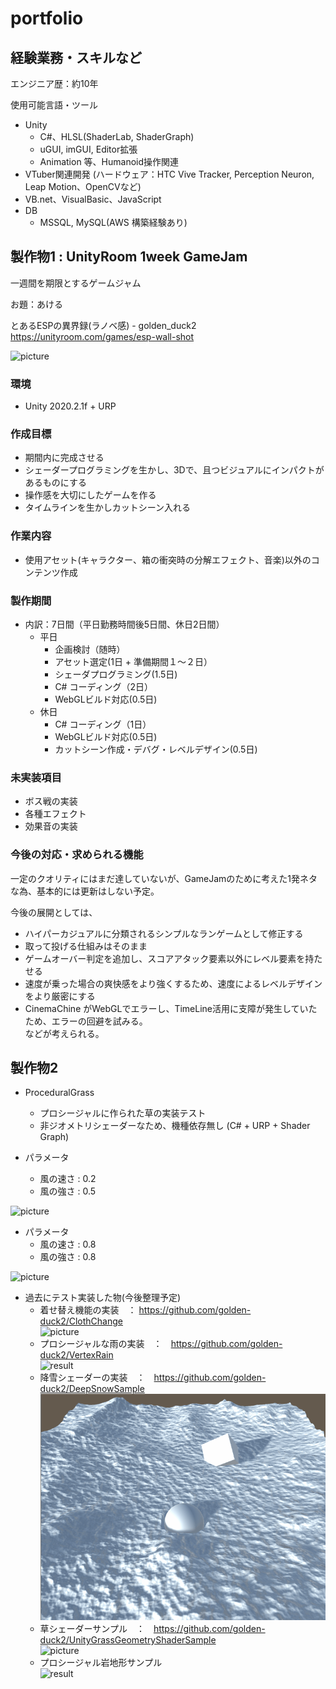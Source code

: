 # portfolio

## 経験業務・スキルなど

エンジニア歴：約10年

使用可能言語・ツール
- Unity
    - C#、HLSL(ShaderLab, ShaderGraph)
    - uGUI, imGUI, Editor拡張
    - Animation 等、Humanoid操作関連
- VTuber関連開発 (ハードウェア：HTC Vive Tracker, Perception Neuron, Leap Motion、OpenCVなど)
- VB.net、VisualBasic、JavaScript
- DB
    - MSSQL, MySQL(AWS 構築経験あり)

## 製作物1 : UnityRoom 1week GameJam
一週間を期限とするゲームジャム

お題：あける

とあるESPの異界録(ラノベ感) - golden_duck2 https://unityroom.com/games/esp-wall-shot

![picture](https://github.com/golden-duck2/portfolio/blob/main/capture01.gif?raw=true)

### 環境
- Unity 2020.2.1f + URP

### 作成目標
- 期間内に完成させる
- シェーダープログラミングを生かし、3Dで、且つビジュアルにインパクトがあるものにする
- 操作感を大切にしたゲームを作る
- タイムラインを生かしカットシーン入れる
<p>

### 作業内容
- 使用アセット(キャラクター、箱の衝突時の分解エフェクト、音楽)以外のコンテンツ作成
<p>

### 製作期間
- 内訳：7日間（平日勤務時間後5日間、休日2日間）
    - 平日
        - 企画検討（随時）
        - アセット選定(1日 + 準備期間１～２日）
        - シェーダプログラミング(1.5日)
        - C# コーディング（2日）
        - WebGLビルド対応(0.5日)
    - 休日
        - C# コーディング（1日）
        - WebGLビルド対応(0.5日)
        - カットシーン作成・デバグ・レベルデザイン(0.5日)
   <p>     
### 未実装項目
- ボス戦の実装
- 各種エフェクト
- 効果音の実装
<p>
    
### 今後の対応・求められる機能
一定のクオリティにはまだ達していないが、GameJamのために考えた1発ネタな為、基本的には更新はしない予定。
<p>
今後の展開としては、

- ハイパーカジュアルに分類されるシンプルなランゲームとして修正する
- 取って投げる仕組みはそのまま
- ゲームオーバー判定を追加し、スコアアタック要素以外にレベル要素を持たせる
- 速度が乗った場合の爽快感をより強くするため、速度によるレベルデザインをより厳密にする
- CinemaChine がWebGLでエラーし、TimeLine活用に支障が発生していたため、エラーの回避を試みる。<br>
などが考えられる。

<p>
    
## 製作物2
    
- ProceduralGrass
    - プロシージャルに作られた草の実装テスト
    - 非ジオメトリシェーダーなため、機種依存無し (C# + URP + Shader Graph)
    
- パラメータ
  - 風の速さ : 0.2
  - 風の強さ : 0.5

![picture](https://github.com/golden-duck2/ProceduralGrass/blob/main/Force0.2Power0.5.gif)<br>

- パラメータ
  - 風の速さ : 0.8
  - 風の強さ : 0.8
  
![picture](https://github.com/golden-duck2/ProceduralGrass/blob/main/Force0.8Power0.8.gif)<br>

- 過去にテスト実装した物(今後整理予定)
    - 着せ替え機能の実装　： https://github.com/golden-duck2/ClothChange<br>
![picture](https://github.com/golden-duck2/ClothChange/blob/master/avater.gif?raw=true)<br>
    - プロシージャルな雨の実装　：　https://github.com/golden-duck2/VertexRain <br>
![result](https://github.com/golden-duck2/VertexRain/blob/master/VertexRain.gif?raw=true)<br>
    - 降雪シェーダーの実装　：　https://github.com/golden-duck2/DeepSnowSample <br>
![result](https://github.com/golden-duck2/DeepSnowSample/blob/master/DeepSnow.gif?raw=true)<br>
    - 草シェーダーサンプル　：　https://github.com/golden-duck2/UnityGrassGeometryShaderSample <br>
![picture](https://github.com/golden-duck2/UnityGrassGeometryShaderSample/blob/master/grass.gif?raw=true)<br>
    - プロシージャル岩地形サンプル <br>
![result](https://github.com/golden-duck2/voronoiGrand/blob/master/Voronoi.gif?raw=true)<br>
    

